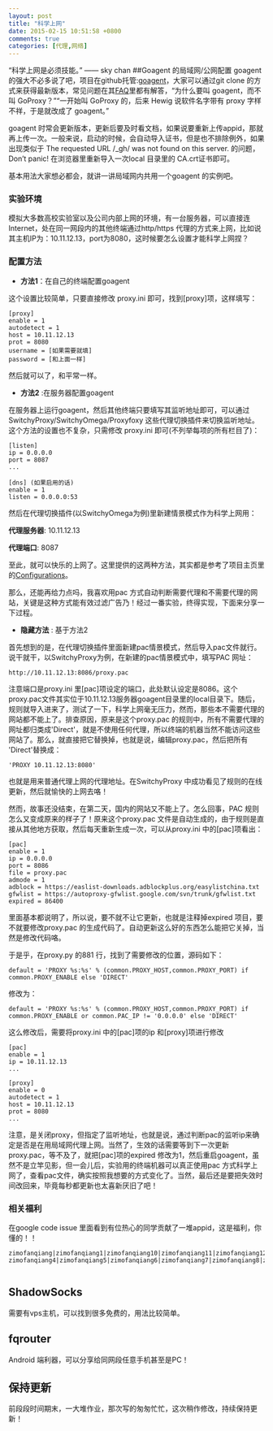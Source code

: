 ```yaml
---
layout: post
title: "科学上网"
date: 2015-02-15 10:51:58 +0800
comments: true
categories: [代理,网络]
---
```

“科学上网是必须技能。”  —— sky chan
##Goagent 的局域网/公网配置
goagent 的强大不必多说了吧，项目在github托管:[goagent](https://github.com/goagent/goagent)，大家可以通过git clone 的方式来获得最新版本，常见问题在其[FAQ](https://github.com/goagent/goagent/blob/wiki/FAQ.md)里都有解答，“为什么要叫 goagent，而不叫 GoProxy？”“一开始叫 GoProxy 的，后来 Hewig 说软件名字带有 proxy 字样不祥，于是就改成了 goagent。”<!--more-->

goagent 时常会更新版本，更新后要及时看文档，如果说要重新上传appid，那就再上传一次。一般来说，启动的时候，会自动导入证书，但是也不排除例外，如果出现类似于 The requested URL /_gh/ was not found on this server. 的问题，Don’t panic! 在浏览器里重新导入一次local 目录里的 CA.crt证书即可。

基本用法大家想必都会，就讲一讲局域网内共用一个goagent 的实例吧。

### 实验环境

模拟大多数高校实验室以及公司内部上网的环境，有一台服务器，可以直接连Internet，处在同一网段内的其他终端通过http/https 代理的方式来上网，比如说其主机IP为：10.11.12.13，port为8080，这时候要怎么设置才能科学上网捏？

### 配置方法

+ __方法1__：在自己的终端配置goagent

这个设置比较简单，只要直接修改 proxy.ini 即可，找到[proxy]项，这样填写：

	[proxy]
	enable = 1
	autodetect = 1
	host = 10.11.12.13
	prot = 8080
	username = [如果需要就填]
	password = [和上面一样]

然后就可以了，和平常一样。

+ __方法2__ :在服务器配置goagent

在服务器上运行goagent，然后其他终端只要填写其监听地址即可，可以通过SwitchyProxy/SwitchyOmega/Proxyfoxy 这些代理切换插件来切换监听地址。这个方法的设置也不复杂，只需修改 proxy.ini 即可(不列举每项的所有栏目了)：

	[listen]
	ip = 0.0.0.0
	port = 8087
	...

	[dns] (如果启用的话)
	enable = 1
	listen = 0.0.0.0:53

然后在代理切换插件(以SwitchyOmega为例)里新建情景模式作为科学上网用：

__代理服务器__: 10.11.12.13

__代理端口__: 8087

至此，就可以快乐的上网了。这里提供的这两种方法，其实都是参考了项目主页里的[Configurations](https://github.com/goagent/goagent/blob/wiki/ConfigIntroduce.md.ini)。

那么，还能再给力点吗，我喜欢用pac 方式自动判断需要代理和不需要代理的网站，关键是这种方式能有效过滤广告乃！经过一番实验，终得实现，下面来分享一下过程。

+ __隐藏方法__ : 基于方法2

首先想到的是，在代理切换插件里面新建pac情景模式，然后导入pac文件就行。说干就干，以SwitchyProxy为例，在新建的pac情景模式中，填写PAC 网址：

	http://10.11.12.13:8086/proxy.pac
注意端口是proxy.ini 里[pac]项设定的端口，此处默认设定是8086。这个proxy.pac文件其实位于10.11.12.13服务器goagent目录里的local目录下。随后，规则就导入进来了，测试了一下，科学上网毫无压力，然而，那些本不需要代理的网站都不能上了。排查原因，原来是这个proxy.pac 的规则中，所有不需要代理的网址都归类成'Direct'，就是不使用任何代理，所以终端的机器当然不能访问这些网站了。那么，就直接把它替换掉，也就是说，编辑proxy.pac，然后把所有 'Direct'替换成：

	'PROXY 10.11.12.13:8080'
也就是用来普通代理上网的代理地址。在SwitchyProxy 中成功看见了规则的在线更新，然后就愉快的上网去咯！

然而，故事还没结束，在第二天，国内的网站又不能上了。怎么回事，PAC 规则怎么又变成原来的样子了！原来这个proxy.pac 文件是自动生成的，由于规则是直接从其他地方获取，然后每天重新生成一次，可以从proxy.ini 中的[pac]项看出：

	[pac]
	enable = 1
	ip = 0.0.0.0
	port = 8086
	file = proxy.pac
	admode = 1
	adblock = https://easlist-downloads.adblockplus.org/easylistchina.txt
	gfwlist = https://autoproxy-gfwlist.google.com/svn/trunk/gfwlist.txt
	expired = 86400
里面基本都说明了，所以说，要不就不让它更新，也就是注释掉expired 项目，要不就要修改proxy.pac 的生成代码了。自动更新这么好的东西怎么能把它关掉，当然是修改代码咯。

于是乎，在proxy.py 的881 行，找到了需要修改的位置，源码如下：

	default = 'PROXY %s:%s' % (common.PROXY_HOST,common.PROXY_PORT) if common.PROXY_ENABLE else 'DIRECT'

修改为：

	default = 'PROXY %s:%s' % (common.PROXY_HOST,common.PROXY_PORT) if common.PROXY_ENABLE or common.PAC_IP != '0.0.0.0' else 'DIRECT'
	
这么修改后，需要将proxy.ini 中的[pac]项的ip 和[proxy]项进行修改

	[pac]
	enable = 1
	ip = 10.11.12.13
	...

	[proxy]
	enable = 0
	autodetect = 1
	host = 10.11.12.13
	prot = 8080
	...

注意，是关闭proxy，但指定了监听地址，也就是说，通过判断pac的监听ip来确定是否是在用局域网代理上网。当然了，生效的话需要等到下一次更新proxy.pac，等不及了，就把[pac]项的expired 修改为1，然后重启goagent，虽然不是立竿见影，但一会儿后，实验用的终端机器可以真正使用pac 方式科学上网了，查看pac文件，确实按照我想要的方式变化了。当然，最后还是要把失效时间改回来，毕竟每秒都更新也太喜新厌旧了吧！

### 相关福利
在google code issue 里面看到有位热心的同学贡献了一堆appid，这是福利，你懂的！！

	zimofanqiang|zimofanqiang1|zimofanqiang10|zimofanqiang11|zimofanqiang12|zimofanqiang13|zimofanqiang14|zimofanqiang15|zimofanqiang16|zimofanqiang17|zimofanqiang18|zimofanqiang19|zimofanqiang2|zimofanqiang20|zimofanqiang21|zimofanqiang22|zimofanqiang23|zimofanqiang24|zimofanqiang3| zimofanqiang4|zimofanqiang5|zimofanqiang6|zimofanqiang7|zimofanqiang8|zimofanqiang9|zhangnraka|zhangnraka1|zhangnraka10| ​

## ShadowSocks

需要有vps主机，可以找到很多免费的，用法比较简单。

## fqrouter

Android 端利器，可以分享给同网段任意手机甚至是PC！

## 保持更新

前段段时间期末，一大堆作业，那次写的匆匆忙忙，这次稍作修改，持续保持更新！

